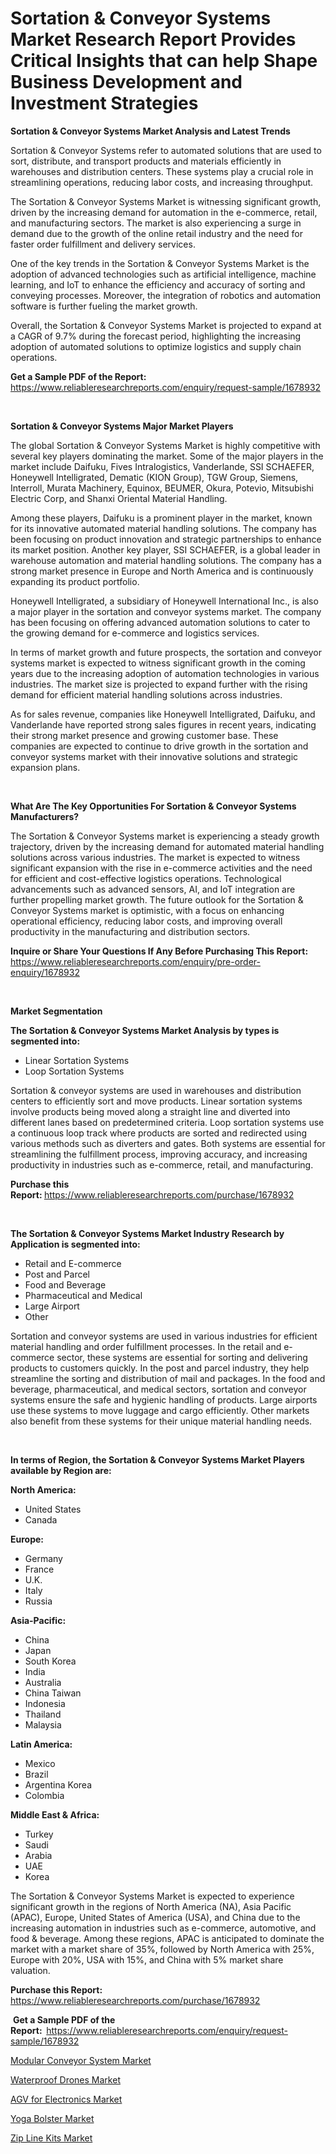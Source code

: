 <p><h1>Sortation & Conveyor Systems Market Research Report Provides Critical Insights that can help Shape Business Development and Investment Strategies</h1></p><p><strong>Sortation & Conveyor Systems Market Analysis and Latest Trends</strong></p>
<p><p>Sortation & Conveyor Systems refer to automated solutions that are used to sort, distribute, and transport products and materials efficiently in warehouses and distribution centers. These systems play a crucial role in streamlining operations, reducing labor costs, and increasing throughput.</p><p>The Sortation & Conveyor Systems Market is witnessing significant growth, driven by the increasing demand for automation in the e-commerce, retail, and manufacturing sectors. The market is also experiencing a surge in demand due to the growth of the online retail industry and the need for faster order fulfillment and delivery services.</p><p>One of the key trends in the Sortation & Conveyor Systems Market is the adoption of advanced technologies such as artificial intelligence, machine learning, and IoT to enhance the efficiency and accuracy of sorting and conveying processes. Moreover, the integration of robotics and automation software is further fueling the market growth.</p><p>Overall, the Sortation & Conveyor Systems Market is projected to expand at a CAGR of 9.7% during the forecast period, highlighting the increasing adoption of automated solutions to optimize logistics and supply chain operations.</p></p>
<p><strong>Get a Sample PDF of the Report:&nbsp;</strong> <a href="https://www.reliableresearchreports.com/enquiry/request-sample/1678932">https://www.reliableresearchreports.com/enquiry/request-sample/1678932</a></p>
<p>&nbsp;</p>
<p><strong>Sortation & Conveyor Systems Major Market Players</strong></p>
<p><p>The global Sortation & Conveyor Systems Market is highly competitive with several key players dominating the market. Some of the major players in the market include Daifuku, Fives Intralogistics, Vanderlande, SSI SCHAEFER, Honeywell Intelligrated, Dematic (KION Group), TGW Group, Siemens, Interroll, Murata Machinery, Equinox, BEUMER, Okura, Potevio, Mitsubishi Electric Corp, and Shanxi Oriental Material Handling.</p><p>Among these players, Daifuku is a prominent player in the market, known for its innovative automated material handling solutions. The company has been focusing on product innovation and strategic partnerships to enhance its market position. Another key player, SSI SCHAEFER, is a global leader in warehouse automation and material handling solutions. The company has a strong market presence in Europe and North America and is continuously expanding its product portfolio.</p><p>Honeywell Intelligrated, a subsidiary of Honeywell International Inc., is also a major player in the sortation and conveyor systems market. The company has been focusing on offering advanced automation solutions to cater to the growing demand for e-commerce and logistics services.</p><p>In terms of market growth and future prospects, the sortation and conveyor systems market is expected to witness significant growth in the coming years due to the increasing adoption of automation technologies in various industries. The market size is projected to expand further with the rising demand for efficient material handling solutions across industries.</p><p>As for sales revenue, companies like Honeywell Intelligrated, Daifuku, and Vanderlande have reported strong sales figures in recent years, indicating their strong market presence and growing customer base. These companies are expected to continue to drive growth in the sortation and conveyor systems market with their innovative solutions and strategic expansion plans.</p></p>
<p>&nbsp;</p>
<p><strong>What Are The Key Opportunities For Sortation & Conveyor Systems Manufacturers?</strong></p>
<p><p>The Sortation & Conveyor Systems market is experiencing a steady growth trajectory, driven by the increasing demand for automated material handling solutions across various industries. The market is expected to witness significant expansion with the rise in e-commerce activities and the need for efficient and cost-effective logistics operations. Technological advancements such as advanced sensors, AI, and IoT integration are further propelling market growth. The future outlook for the Sortation & Conveyor Systems market is optimistic, with a focus on enhancing operational efficiency, reducing labor costs, and improving overall productivity in the manufacturing and distribution sectors.</p></p>
<p><strong>Inquire or Share Your Questions If Any Before Purchasing This Report:</strong> <a href="https://www.reliableresearchreports.com/enquiry/pre-order-enquiry/1678932">https://www.reliableresearchreports.com/enquiry/pre-order-enquiry/1678932</a></p>
<p>&nbsp;</p>
<p><strong>Market Segmentation</strong></p>
<p><strong>The Sortation & Conveyor Systems Market Analysis by types is segmented into:</strong></p>
<p><ul><li>Linear Sortation Systems</li><li>Loop Sortation Systems</li></ul></p>
<p><p>Sortation & conveyor systems are used in warehouses and distribution centers to efficiently sort and move products. Linear sortation systems involve products being moved along a straight line and diverted into different lanes based on predetermined criteria. Loop sortation systems use a continuous loop track where products are sorted and redirected using various methods such as diverters and gates. Both systems are essential for streamlining the fulfillment process, improving accuracy, and increasing productivity in industries such as e-commerce, retail, and manufacturing.</p></p>
<p><strong>Purchase this Report:&nbsp;</strong><a href="https://www.reliableresearchreports.com/purchase/1678932">https://www.reliableresearchreports.com/purchase/1678932</a></p>
<p>&nbsp;</p>
<p><strong>The Sortation & Conveyor Systems Market Industry Research by Application is segmented into:</strong></p>
<p><ul><li>Retail and E-commerce</li><li>Post and Parcel</li><li>Food and Beverage</li><li>Pharmaceutical and Medical</li><li>Large Airport</li><li>Other</li></ul></p>
<p><p>Sortation and conveyor systems are used in various industries for efficient material handling and order fulfillment processes. In the retail and e-commerce sector, these systems are essential for sorting and delivering products to customers quickly. In the post and parcel industry, they help streamline the sorting and distribution of mail and packages. In the food and beverage, pharmaceutical, and medical sectors, sortation and conveyor systems ensure the safe and hygienic handling of products. Large airports use these systems to move luggage and cargo efficiently. Other markets also benefit from these systems for their unique material handling needs.</p></p>
<p>&nbsp;</p>
<p><strong>In terms of Region, the Sortation & Conveyor Systems Market Players available by Region are:</strong></p>
<p>
    <p> <strong> North America: </strong>
        <ul>
            <li>United States</li>
            <li>Canada</li>
        </ul>
        </p> 
    <p> <strong> Europe: </strong>
        <ul>
            <li>Germany</li>
            <li>France</li>
            <li>U.K.</li>
            <li>Italy</li>
            <li>Russia</li>
        </ul>
        </p> 
    <p> <strong> Asia-Pacific: </strong>
        <ul>
            <li>China</li>
            <li>Japan</li>
            <li>South Korea</li>
            <li>India</li>
            <li>Australia</li>
            <li>China Taiwan</li>
            <li>Indonesia</li>
            <li>Thailand</li>
            <li>Malaysia</li>
        </ul>
        </p> 
    <p> <strong> Latin America: </strong>
        <ul>
            <li>Mexico</li>
            <li>Brazil</li>
            <li>Argentina Korea</li>
            <li>Colombia</li>
        </ul>
        </p> 
    <p> <strong> Middle East & Africa: </strong>
        <ul>
            <li>Turkey</li>
            <li>Saudi</li>
            <li>Arabia</li>
            <li>UAE</li>
            <li>Korea</li>
        </ul>
    </p>
    </p>
<p><p>The Sortation & Conveyor Systems Market is expected to experience significant growth in the regions of North America (NA), Asia Pacific (APAC), Europe, United States of America (USA), and China due to the increasing automation in industries such as e-commerce, automotive, and food & beverage. Among these regions, APAC is anticipated to dominate the market with a market share of 35%, followed by North America with 25%, Europe with 20%, USA with 15%, and China with 5% market share valuation.</p></p>
<p><strong>Purchase this Report: </strong><a href="https://www.reliableresearchreports.com/purchase/1678932">https://www.reliableresearchreports.com/purchase/1678932</a></p>
<p>&nbsp;<strong>Get a Sample PDF of the Report:&nbsp;&nbsp;</strong><a href="https://www.reliableresearchreports.com/enquiry/request-sample/1678932">https://www.reliableresearchreports.com/enquiry/request-sample/1678932</a></p>
<p><strong></strong></p>
<p><p><a href="https://github.com/khayangel/Market-Research-Report-List-2/blob/main/modular-conveyor-system-market.md">Modular Conveyor System Market</a></p><p><a href="https://medium.com/@justintaylor7556/decoding-waterproof-drones-market-metrics-market-share-trends-and-growth-patterns-37778d07d037">Waterproof Drones Market</a></p><p><a href="https://github.com/eeaveuhhh/Market-Research-Report-List-1/blob/main/agv-for-electronics-market.md">AGV for Electronics Market</a></p><p><a href="https://medium.com/@suepaterson547/yoga-bolster-market-analysis-and-sze-forecasted-for-period-from-2024-to-2031-02b31af391ea">Yoga Bolster Market</a></p><p><a href="https://medium.com/@suepaterson547/zip-line-kits-market-insights-into-market-cagr-market-trends-and-growth-strategies-f1970300366e">Zip Line Kits Market</a></p></p>